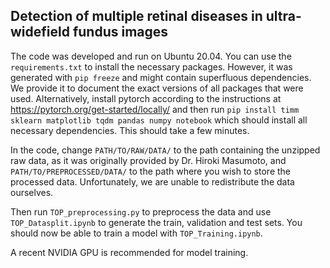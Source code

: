 ## Detection of multiple retinal diseases in ultra-widefield fundus images

The code was developed and run on Ubuntu 20.04.
You can use the ```requirements.txt``` to install the necessary packages. However, it was generated with ```pip freeze``` and might contain superfluous dependencies. We provide it to document the exact versions of all packages that were used. Alternatively, install pytorch according to the instructions at https://pytorch.org/get-started/locally/ and then run ```pip install timm sklearn matplotlib tqdm pandas numpy notebook``` which should install all necessary dependencies. This should take a few minutes.

In the code, change ```PATH/TO/RAW/DATA/``` to the path containing the unzipped raw data, as it was originally provided by Dr. Hiroki Masumoto, and ```PATH/TO/PREPROCESSED/DATA/``` to the path where you wish to store the processed data. Unfortunately, we are unable to redistribute the data ourselves.

Then run ```TOP_preprocessing.py``` to preprocess the data and use ```TOP_Datasplit.ipynb``` to generate the train, validation and test sets. You should now be able to train a model with ```TOP_Training.ipynb```. 

A recent NVIDIA GPU is recommended for model training. 
